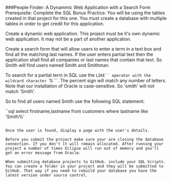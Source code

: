 <!--djw:done-->
###People Finder: A Dynammic Web Application with a Search Form
Prerequisite: Complete the SQL Bonus Practice. You will be using the tables created in that project for this one. You must create a database with multiple tables in order to get credit for this application.

Create a dynamic web application. This project must be it's own dynamic web application. It may not be a part of another application.

Create a search form that will allow users to enter a term in a text box and find all the matching last names. If the user enters partial text then the application shall find all companies or last names that contain that text. So Smith will find users named Smith and Smithman.

To search for a partial term in SQL use the ```LIKE`` operator with the wildcard character ```%```. The percent sign will match any number of letters. Note that our installation of Oracle is case-sensitive. So 'smith' will not match 'Smith'.

So to find all users named Smith use the following SQL statement:

``sql
select firstname,lastname from customers where lastname like 'Smith%'
```

Once the user is found, display a page with the user's details.

Before you submit the project make sure your are closing the database connection. If you don't it will remain allocated. After running your project a number of times Eclipse will run out of memory and you'll get an error message from Oracle.

When submitting database projects to GitHub. include your SQL Scripts. You can create a folder in your project and they will be submitted to GitHub. That way if you need to rebuild your database you have the latest version under source control.